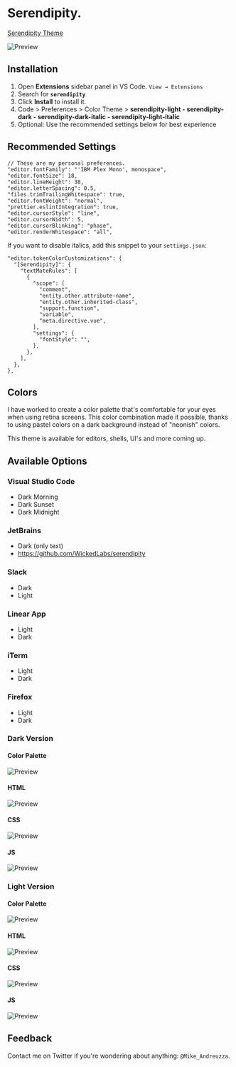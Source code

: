 # Serendipity.

[Serendipity Theme](https://serendipitytheme.com)

![Preview](https://raw.githubusercontent.com/michael-andreuzza/wvsc-serendipity/master/serendipityHero.png)

## Installation

1. Open **Extensions** sidebar panel in VS Code. `View → Extensions`
2. Search for **`serendipity`**
3. Click **Install** to install it.
4. Code > Preferences > Color Theme >
 **serendipity-light - serendipity-dark - serendipity-dark-italic - serendipity-light-italic**
5. Optional: Use the recommended settings below for best experience

## Recommended Settings

```json5
// These are my personal preferences.
"editor.fontFamily": "'IBM Plex Mono', monospace",
"editor.fontSize": 18,
"editor.lineHeight": 38,
"editor.letterSpacing": 0.5,
"files.trimTrailingWhitespace": true,
"editor.fontWeight": "normal",
"prettier.eslintIntegration": true,
"editor.cursorStyle": "line",
"editor.cursorWidth": 5,
"editor.cursorBlinking": "phase",
"editor.renderWhitespace": "all",
```

If you want to disable italics, add this snippet to your `settings.json`:

```json5
"editor.tokenColorCustomizations": {
  "[Serendipity]": {
    "textMateRules": [
      {
        "scope": [
          "comment",
          "entity.other.attribute-name",
          "entity.other.inherited-class",
          "support.function",
          "variable",
          "meta.directive.vue",
        ],
        "settings": {
          "fontStyle": "",
        },
      },
    ],
  },
},
```

## Colors

I have worked to create a color palette that's comfortable for your eyes when using retina screens.
This color combination made it possible, thanks to using pastel colors on a dark background instead of "neonish" colors.

This theme is available for editors, shells, UI's and more coming up.

## Available Options

### Visual Studio Code

- Dark Morning
- Dark Sunset
- Dark Midnight

### JetBrains

- Dark (only text)
- <https://github.com/WickedLabs/serendipity>

### Slack

- Dark
- Light

### Linear App

- Light
- Dark

### iTerm

- Light
- Dark

### Firefox

- Light
- Dark

### Dark Version

#### Color Palette

![Preview](https://raw.githubusercontent.com/michael-andreuzza/wvsc-serendipity/master/darkColors.png)

#### HTML

![Preview](https://raw.githubusercontent.com/michael-andreuzza/wvsc-serendipity/master/darkHtml.png)

#### CSS

![Preview](https://raw.githubusercontent.com/michael-andreuzza/wvsc-serendipity/master/darkCss.png)

#### JS

![Preview](https://raw.githubusercontent.com/michael-andreuzza/wvsc-serendipity/master/darkJs.png)

### Light Version

#### Color Palette

![Preview](https://raw.githubusercontent.com/michael-andreuzza/wvsc-serendipity/master/lightColors.png)

#### HTML

![Preview](https://raw.githubusercontent.com/michael-andreuzza/wvsc-serendipity/master/lightHtml.png)

#### CSS

![Preview](https://raw.githubusercontent.com/michael-andreuzza/wvsc-serendipity/master/lightCss.png)

#### JS

![Preview](https://raw.githubusercontent.com/michael-andreuzza/wvsc-serendipity/master/lightJs.png)

## Feedback

Contact me on Twitter if you're wondering about anything: `@Mike_Andreuzza`.
